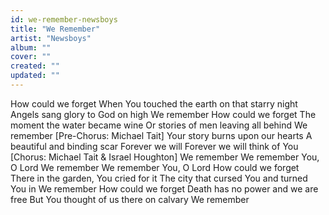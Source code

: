 ```yaml
---
id: we-remember-newsboys
title: "We Remember"
artist: "Newsboys"
album: ""
cover: ""
created: ""
updated: ""
---
```


How could we forget
When You touched the earth on that starry night
Angels sang glory to God on high
We remember
How could we forget
The moment the water became wine
Or stories of men leaving all behind
We remember
[Pre-Chorus: Michael Tait]
Your story burns upon our hearts
A beautiful and binding scar
Forever we will
Forever we will think of You
[Chorus: Michael Tait & Israel Houghton]
We remember
We remember You, O Lord
We remember
We remember You, O Lord
How could we forget
There in the garden, You cried for it
The city that cursed You and turned You in
We remember
How could we forget
Death has no power and we are free
But You thought of us 
there on calvary
We remember